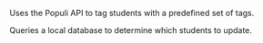 Uses the Populi API to tag students with a predefined set of tags.

Queries a local database to determine which students to update.
